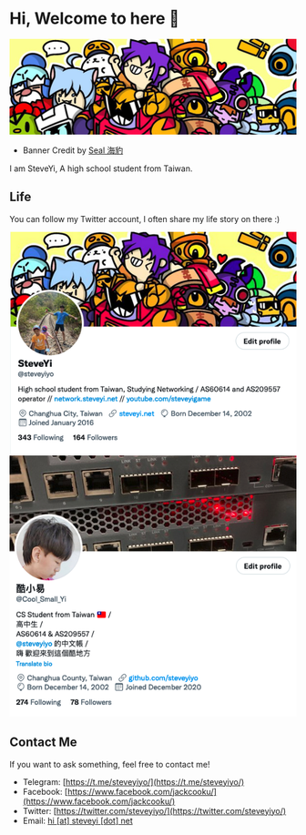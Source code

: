 # Hi, Welcome to here 👋

![](/images/banner.png)

- Banner Credit by [Seal 海豹](https://twitter.com/seal_hiber0w0)

I am SteveYi, A high school student from Taiwan.

## Life

You can follow my Twitter account, I often share my life story on there :)

[![](/images/twitter-01.png)](https://twitter.com/steveyiyo)
[![](/images/twitter-02.png)](https://twitter.com/Cool_Small_Yi)

## Contact Me

If you want to ask something, feel free to contact me!

- Telegram: [https://t.me/steveyiyo/](https://t.me/steveyiyo/)
- Facebook: [https://www.facebook.com/jackcooku/](https://www.facebook.com/jackcooku/)
- Twitter: [https://twitter.com/steveyiyo/](https://twitter.com/steveyiyo/)
- Email: [hi [at] steveyi [dot] net](mailto:hi@steveyi.net)
